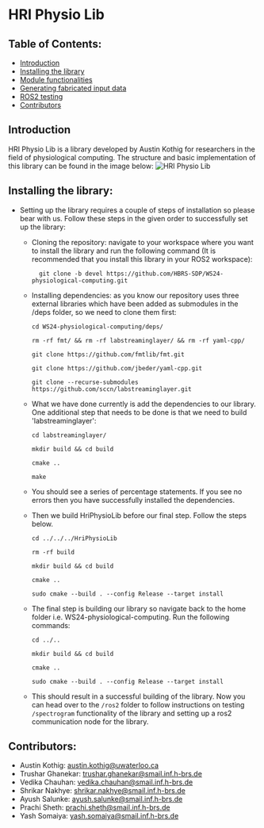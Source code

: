 # HRI Physio Lib 

## Table of Contents:

  - [Introduction](https://github.com/HBRS-SDP/WS24-physiological-computing/edit/devel/README.md#introduction)
  - [Installing the library](https://github.com/HBRS-SDP/WS24-physiological-computing/edit/devel/README.md#introduction)
  - [Module functionalities](https://github.com/HBRS-SDP/WS24-physiological-computing/tree/devel/HriPhysioLib)
  - [Generating fabricated input data](https://github.com/HBRS-SDP/WS24-physiological-computing/tree/devel/HriPhysioLib/data)
  - [ROS2 testing](https://github.com/HBRS-SDP/WS24-physiological-computing/tree/devel/ros2)
  - [Contributors](https://github.com/HBRS-SDP/WS24-physiological-computing/edit/devel/README.md#contributors)

## Introduction
HRI Physio Lib is a library developed by Austin Kothig for researchers in the field of physiological computing. The structure and basic implementation of this library can be found in the image below:
![HRI Physio Lib](https://github.com/user-attachments/assets/894adccd-6bd8-4dcc-8718-edef5a2d8647)

## Installing the library:
- Setting up the library requires a couple of steps of installation so please bear with us. Follow these steps in the given order to successfully set up the library:
  - Cloning the repository: navigate to your workspace where you want to install the library and run the following command (It is recommended that you install this library in your ROS2 workspace):<br>
    ```
      git clone -b devel https://github.com/HBRS-SDP/WS24-physiological-computing.git
    ```
    
  - Installing dependencies: as you know our repository uses three external libraries which have been added as submodules in the /deps folder, so we need to clone them first:<br>
      ```
    cd WS24-physiological-computing/deps/
      ```
      ```
    rm -rf fmt/ && rm -rf labstreaminglayer/ && rm -rf yaml-cpp/
      ```
      ```
    git clone https://github.com/fmtlib/fmt.git
      ```
      ```
    git clone https://github.com/jbeder/yaml-cpp.git
      ```
      ```
    git clone --recurse-submodules https://github.com/sccn/labstreaminglayer.git
      ```
    
  - What we have done currently is add the dependencies to our library. One additional step that needs to be done is that we need to build 'labstreaminglayer':
      ```
    cd labstreaminglayer/
      ```
      ```
    mkdir build && cd build
      ```
      ```
    cmake ..
      ```
      ```
    make
      ```
  - You should see a series of percentage statements. If you see no errors then you have successfully installed the dependencies.
  - Then we build HriPhysioLib before our final step. Follow the steps below.
     ```
     cd ../../../HriPhysioLib
     ```
     ```
     rm -rf build
     ```
     ```
     mkdir build && cd build
     ```
    ```
    cmake ..
    ```
    ```
    sudo cmake --build . --config Release --target install
    ```
  - The final step is building our library so navigate back to the home folder i.e. WS24-physiological-computing. Run the following commands:
      ```
      cd ../..
      ```
      ```
      mkdir build && cd build
      ```
      ```
      cmake ..
      ```
      ```
      sudo cmake --build . --config Release --target install
      ```
  - This should result in a successful building of the library. Now you can head over to the `/ros2` folder to follow instructions on testing `/spectrogram` functionality of the library and setting up a ros2 communication node for the library.


## Contributors:
- Austin Kothig: austin.kothig@uwaterloo.ca
- Trushar Ghanekar: trushar.ghanekar@smail.inf.h-brs.de
- Vedika Chauhan: vedika.chauhan@smail.inf.h-brs.de
- Shrikar Nakhye: shrikar.nakhye@smail.inf.h-brs.de
- Ayush Salunke: ayush.salunke@smail.inf.h-brs.de
- Prachi Sheth: prachi.sheth@smail.inf.h-brs.de
- Yash Somaiya: yash.somaiya@smail.inf.h-brs.de

      
      
  
